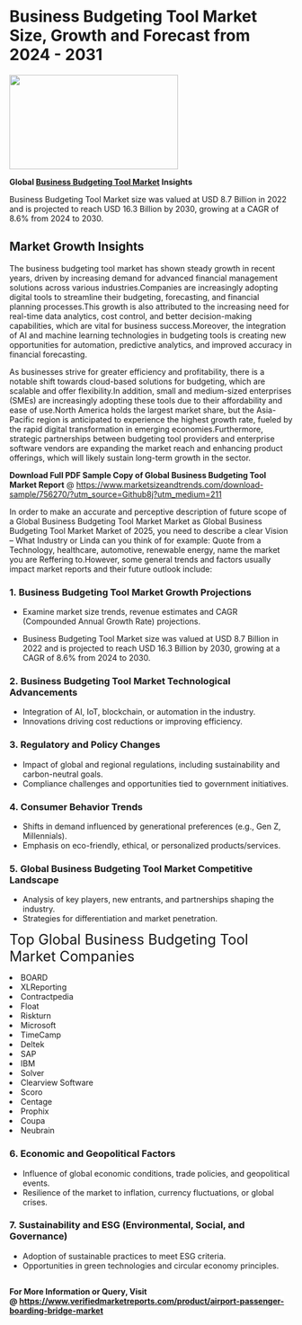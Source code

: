 <H1>Business Budgeting Tool Market Size, Growth and Forecast from 2024 - 2031</H1><img class="aligncenter size-medium wp-image-584254" src="https://thirdeyenews.in/wp-content/uploads/2024/09/Global-Market-Research-300x168.jpeg" alt="" width="300" height="168" /><p><strong>Global&nbsp;<a href="https://www.marketsizeandtrends.com/download-sample/756270/?utm_source=Github8j?utm_medium=211">Business Budgeting Tool Market</a> Insights</strong></p><p>Business Budgeting Tool Market size was valued at USD 8.7 Billion in 2022 and is projected to reach USD 16.3 Billion by 2030, growing at a CAGR of 8.6% from 2024 to 2030.</p><p><h2>Market Growth Insights</h2> <p>The business budgeting tool market has shown steady growth in recent years, driven by increasing demand for advanced financial management solutions across various industries.Companies are increasingly adopting digital tools to streamline their budgeting, forecasting, and financial planning processes.This growth is also attributed to the increasing need for real-time data analytics, cost control, and better decision-making capabilities, which are vital for business success.Moreover, the integration of AI and machine learning technologies in budgeting tools is creating new opportunities for automation, predictive analytics, and improved accuracy in financial forecasting.</p> <p>As businesses strive for greater efficiency and profitability, there is a notable shift towards cloud-based solutions for budgeting, which are scalable and offer flexibility.In addition, small and medium-sized enterprises (SMEs) are increasingly adopting these tools due to their affordability and ease of use.North America holds the largest market share, but the Asia-Pacific region is anticipated to experience the highest growth rate, fueled by the rapid digital transformation in emerging economies.Furthermore, strategic partnerships between budgeting tool providers and enterprise software vendors are expanding the market reach and enhancing product offerings, which will likely sustain long-term growth in the sector.</p> <p><span class=""><strong>Download Full PDF Sample Copy of Global Business Budgeting Tool Market Report</strong> @ <a href="https://www.marketsizeandtrends.com/download-sample/756270/?utm_source=Github8j?utm_medium=211" target="_blank">https://www.marketsizeandtrends.com/download-sample/756270/?utm_source=Github8j?utm_medium=211</a></span></p><p>In order to make an accurate and perceptive description of future scope of a Global&nbsp;Business Budgeting Tool Market Market as Global&nbsp;Business Budgeting Tool Market Market of 2025, you need to describe a clear Vision &ndash; What Industry or Linda can you think of for example: Quote from a Technology, healthcare, automotive, renewable energy, name the market you are Reffering to.However, some general trends and factors usually impact market reports and their future outlook include:</p><h3>1.&nbsp;<strong>Business Budgeting Tool Market Growth Projections</strong></h3><ul><li>Examine market size trends, revenue estimates and CAGR (Compounded Annual Growth Rate) projections.</li><li><p>Business Budgeting Tool Market size was valued at USD 8.7 Billion in 2022 and is projected to reach USD 16.3 Billion by 2030, growing at a CAGR of 8.6% from 2024 to 2030.</p></li></ul><h3>2.&nbsp;<strong>Business Budgeting Tool Market Technological Advancements</strong></h3><ul><li>Integration of AI, IoT, blockchain, or automation in the industry.</li><li>Innovations driving cost reductions or improving efficiency.</li></ul><h3>3.&nbsp;<strong>Regulatory and Policy Changes</strong></h3><ul><li>Impact of global and regional regulations, including sustainability and carbon-neutral goals.</li><li>Compliance challenges and opportunities tied to government initiatives.</li></ul><h3>4.&nbsp;<strong>Consumer Behavior Trends</strong></h3><ul><li>Shifts in demand influenced by generational preferences (e.g., Gen Z, Millennials).</li><li>Emphasis on eco-friendly, ethical, or personalized products/services.</li></ul><h3>5.&nbsp;<strong>Global Business Budgeting Tool Market Competitive Landscape</strong></h3><ul><li>Analysis of key players, new entrants, and partnerships shaping the industry.</li><li>Strategies for differentiation and market penetration.</li></ul><p data-pm-slice="1 1 []"><span style="color: inherit; font-family: inherit; font-size: 25px;">Top Global Business Budgeting Tool Market Companies</span></p><div class="" data-test-id=""><p><li>BOARD</li><li> XLReporting</li><li> Contractpedia</li><li> Float</li><li> Riskturn</li><li> Microsoft</li><li> TimeCamp</li><li> Deltek</li><li> SAP</li><li> IBM</li><li> Solver</li><li> Clearview Software</li><li> Scoro</li><li> Centage</li><li> Prophix</li><li> Coupa</li><li> Neubrain</li></p></div><h3>6.&nbsp;<strong>Economic and Geopolitical Factors</strong></h3><ul><li>Influence of global economic conditions, trade policies, and geopolitical events.</li><li>Resilience of the market to inflation, currency fluctuations, or global crises.</li></ul><h3>7.&nbsp;<strong>Sustainability and ESG (Environmental, Social, and Governance)</strong></h3><ul><li>Adoption of sustainable practices to meet ESG criteria.</li><li>Opportunities in green technologies and circular economy principles.</li></ul><h2><strong style="font-size: 14px;">For More Information or Query, Visit @&nbsp;</strong><a style="background-color: #ffffff; font-size: 14px;" href="https://www.marketsizeandtrends.com/report/business-budgeting-tool-market/" target="_blank">https://www.verifiedmarketreports.com/product/airport-passenger-boarding-bridge-market</a></h2>